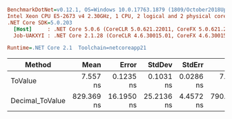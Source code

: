 ``` ini

BenchmarkDotNet=v0.12.1, OS=Windows 10.0.17763.1879 (1809/October2018Update/Redstone5)
Intel Xeon CPU E5-2673 v4 2.30GHz, 1 CPU, 2 logical and 2 physical cores
.NET Core SDK=5.0.203
  [Host]     : .NET Core 5.0.6 (CoreCLR 5.0.621.22011, CoreFX 5.0.621.22011), X64 RyuJIT
  Job-UAKXYI : .NET Core 2.1.28 (CoreCLR 4.6.30015.01, CoreFX 4.6.30015.01), X64 RyuJIT

Runtime=.NET Core 2.1  Toolchain=netcoreapp21  

```
|          Method |       Mean |      Error |     StdDev |    StdErr |        Min |        Max |     Median |  Ratio | MannWhitney(5%) | RatioSD |
|---------------- |-----------:|-----------:|-----------:|----------:|-----------:|-----------:|-----------:|-------:|---------------- |--------:|
|         ToValue |   7.557 ns |  0.1235 ns |  0.1031 ns | 0.0286 ns |   7.351 ns |   7.781 ns |   7.568 ns |   1.00 |            Base |    0.00 |
| Decimal_ToValue | 829.369 ns | 16.1950 ns | 25.2136 ns | 4.4572 ns | 790.613 ns | 898.822 ns | 827.420 ns | 110.69 |          Slower |    4.18 |
